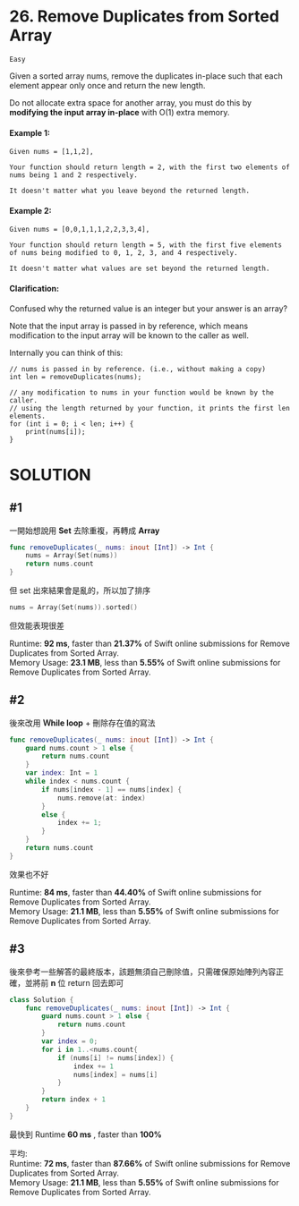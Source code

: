 # 26. Remove Duplicates from Sorted Array

`Easy`

Given a sorted array nums, remove the duplicates in-place such that each element appear only once and return the new length.

Do not allocate extra space for another array, you must do this by **modifying the input array in-place** with O(1) extra memory.

#### Example 1:

```
Given nums = [1,1,2],

Your function should return length = 2, with the first two elements of nums being 1 and 2 respectively.

It doesn't matter what you leave beyond the returned length.
```

#### Example 2:

```
Given nums = [0,0,1,1,1,2,2,3,3,4],

Your function should return length = 5, with the first five elements of nums being modified to 0, 1, 2, 3, and 4 respectively.

It doesn't matter what values are set beyond the returned length.
```

#### Clarification:

Confused why the returned value is an integer but your answer is an array?

Note that the input array is passed in by reference, which means modification to the input array will be known to the caller as well.


Internally you can think of this:
```
// nums is passed in by reference. (i.e., without making a copy)
int len = removeDuplicates(nums);

// any modification to nums in your function would be known by the caller.
// using the length returned by your function, it prints the first len elements.
for (int i = 0; i < len; i++) {
    print(nums[i]);
}
```

# SOLUTION

## #1

一開始想說用 **Set** 去除重複，再轉成 **Array**

```swift
func removeDuplicates(_ nums: inout [Int]) -> Int {
    nums = Array(Set(nums))
    return nums.count
}
```

但 set 出來結果會是亂的，所以加了排序

```swift
nums = Array(Set(nums)).sorted()
```

但效能表現很差

Runtime: **92 ms**, faster than **21.37%** of Swift online submissions for Remove Duplicates from Sorted Array.  
Memory Usage: **23.1 MB**, less than **5.55%** of Swift online submissions for Remove Duplicates from Sorted Array.

## #2

後來改用 **Ｗhile loop** + 刪除存在值的寫法

```swift
func removeDuplicates(_ nums: inout [Int]) -> Int {
    guard nums.count > 1 else {
        return nums.count
    }
    var index: Int = 1
    while index < nums.count {
        if nums[index - 1] == nums[index] {
            nums.remove(at: index)
        }
        else {
            index += 1;
        }
    }
    return nums.count
}
```

效果也不好

Runtime: **84 ms**, faster than **44.40%** of Swift online submissions for Remove Duplicates from Sorted Array.  
Memory Usage: **21.1 MB**, less than **5.55%** of Swift online submissions for Remove Duplicates from Sorted Array.

## #3

後來參考一些解答的最終版本，該題無須自己刪除值，只需確保原始陣列內容正確，並將前 **n** 位 return 回去即可

```swift
class Solution {
    func removeDuplicates(_ nums: inout [Int]) -> Int {
        guard nums.count > 1 else {
            return nums.count
        }
        var index = 0;
        for i in 1..<nums.count{
            if (nums[i] != nums[index]) {
                index += 1
                nums[index] = nums[i]
            }
        }
        return index + 1
    }
}
```

最快到 Runtime **60 ms** , faster than **100%**

平均:  
Runtime: **72 ms**, faster than **87.66%** of Swift online submissions for Remove Duplicates from Sorted Array.  
Memory Usage: **21.1 MB**, less than **5.55%** of Swift online submissions for Remove Duplicates from Sorted Array.